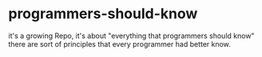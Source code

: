 # programmers-should-know
it's a growing Repo, it's about "everything that programmers should know" there are sort of principles that every programmer had better know.
